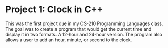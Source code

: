
# Project 1: Clock in C++

This was the first project due in my CS-210 Programming Languages class.
The goal was to create a program that would get the current time and display
it in two formats. A 12-hour and 24-hour version. The program also allows a user
to add an hour, minute, or second to the clock.
